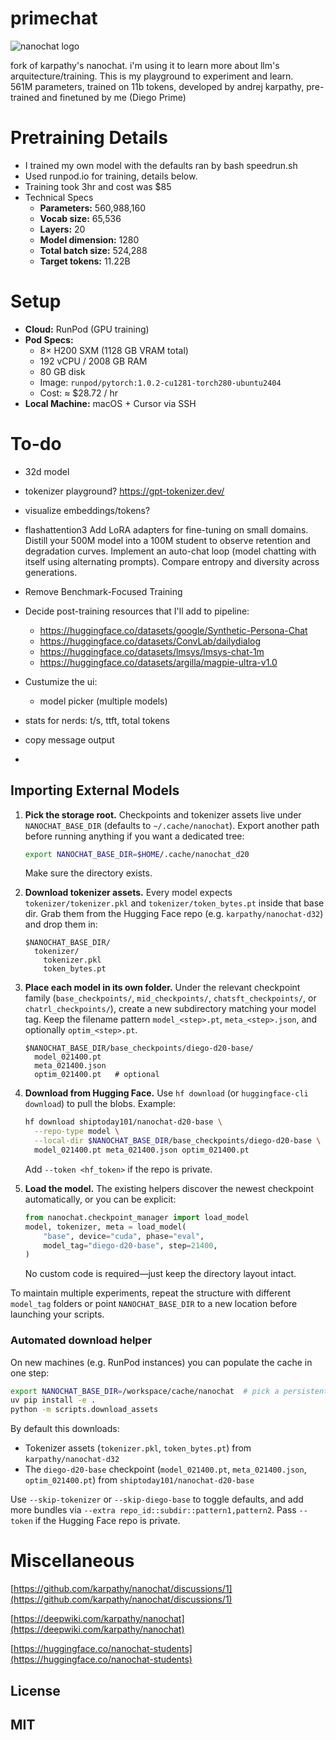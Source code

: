 # primechat
![nanochat logo](dev/nanochat.png)

fork of karpathy's nanochat. i'm using it to learn more about llm's arquitecture/training. This is my playground to experiment and learn.  
561M parameters, trained on 11b tokens, developed by andrej karpathy, pre-trained and finetuned by me (Diego Prime)


# Pretraining Details
- I trained my own model with the defaults ran by bash speedrun.sh
- Used runpod.io for training, details below.
- Training took 3hr and cost was $85
- Technical Specs
  * **Parameters:** 560,988,160
  * **Vocab size:** 65,536
  * **Layers:** 20
  * **Model dimension:** 1280
  * **Total batch size:** 524,288
  * **Target tokens:** 11.22B

# Setup
* **Cloud:** RunPod (GPU training)
* **Pod Specs:**
  * 8× H200 SXM (1128 GB VRAM total)
  * 192 vCPU / 2008 GB RAM
  * 80 GB disk
  * Image: `runpod/pytorch:1.0.2-cu1281-torch280-ubuntu2404`
  * Cost: ≈ $28.72 / hr
* **Local Machine:** macOS + Cursor via SSH

# To-do
- 32d model
- tokenizer playground? https://gpt-tokenizer.dev/
- visualize embeddings/tokens?
- flashattention3
Add LoRA adapters for fine-tuning on small domains. Distill your 500M model into a 100M student to observe retention and degradation curves.
Implement an auto-chat loop (model chatting with itself using alternating prompts). Compare entropy and diversity across generations.
- Remove Benchmark-Focused Training
- Decide post-training resources that I'll add to pipeline:
  - https://huggingface.co/datasets/google/Synthetic-Persona-Chat
  - https://huggingface.co/datasets/ConvLab/dailydialog
  - https://huggingface.co/datasets/lmsys/lmsys-chat-1m
  - https://huggingface.co/datasets/argilla/magpie-ultra-v1.0

- Custumize the ui: 
  - model picker (multiple models)
- stats for nerds: t/s, ttft, total tokens 
- copy message output
- 

## Importing External Models

1. **Pick the storage root.** Checkpoints and tokenizer assets live under `NANOCHAT_BASE_DIR` (defaults to `~/.cache/nanochat`). Export another path before running anything if you want a dedicated tree:
   ```bash
   export NANOCHAT_BASE_DIR=$HOME/.cache/nanochat_d20
   ```
   Make sure the directory exists.

2. **Download tokenizer assets.** Every model expects `tokenizer/tokenizer.pkl` and `tokenizer/token_bytes.pt` inside that base dir. Grab them from the Hugging Face repo (e.g. `karpathy/nanochat-d32`) and drop them in:
   ```
   $NANOCHAT_BASE_DIR/
     tokenizer/
       tokenizer.pkl
       token_bytes.pt
   ```

3. **Place each model in its own folder.** Under the relevant checkpoint family (`base_checkpoints/`, `mid_checkpoints/`, `chatsft_checkpoints/`, or `chatrl_checkpoints/`), create a new subdirectory matching your model tag. Keep the filename pattern `model_<step>.pt`, `meta_<step>.json`, and optionally `optim_<step>.pt`.
   ```
   $NANOCHAT_BASE_DIR/base_checkpoints/diego-d20-base/
     model_021400.pt
     meta_021400.json
     optim_021400.pt   # optional
   ```

4. **Download from Hugging Face.** Use `hf download` (or `huggingface-cli download`) to pull the blobs. Example:
   ```bash
   hf download shiptoday101/nanochat-d20-base \
     --repo-type model \
     --local-dir $NANOCHAT_BASE_DIR/base_checkpoints/diego-d20-base \
     model_021400.pt meta_021400.json optim_021400.pt
   ```
   Add `--token <hf_token>` if the repo is private.

5. **Load the model.** The existing helpers discover the newest checkpoint automatically, or you can be explicit:
   ```python
   from nanochat.checkpoint_manager import load_model
   model, tokenizer, meta = load_model(
       "base", device="cuda", phase="eval",
       model_tag="diego-d20-base", step=21400,
   )
   ```
   No custom code is required—just keep the directory layout intact.

To maintain multiple experiments, repeat the structure with different `model_tag` folders or point `NANOCHAT_BASE_DIR` to a new location before launching your scripts.

### Automated download helper

On new machines (e.g. RunPod instances) you can populate the cache in one step:

```bash
export NANOCHAT_BASE_DIR=/workspace/cache/nanochat  # pick a persistent volume
uv pip install -e .
python -m scripts.download_assets
```

By default this downloads:

- Tokenizer assets (`tokenizer.pkl`, `token_bytes.pt`) from `karpathy/nanochat-d32`
- The `diego-d20-base` checkpoint (`model_021400.pt`, `meta_021400.json`, `optim_021400.pt`) from `shiptoday101/nanochat-d20-base`

Use `--skip-tokenizer` or `--skip-diego-base` to toggle defaults, and add more bundles via `--extra repo_id::subdir::pattern1,pattern2`. Pass `--token` if the Hugging Face repo is private.

# Miscellaneous
[https://github.com/karpathy/nanochat/discussions/1](https://github.com/karpathy/nanochat/discussions/1)

[https://deepwiki.com/karpathy/nanochat](https://deepwiki.com/karpathy/nanochat)

[https://huggingface.co/nanochat-students](https://huggingface.co/nanochat-students)


## License
MIT
-
